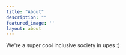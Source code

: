 ```yaml
---
title: "About"
description: ""
featured_image: ''
layout: about
---
```

We're a super cool inclusive society in upes :)
